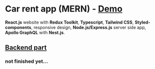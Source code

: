 # Car rent app (MERN) - [Demo](https://yegorkochetkov.github.io/rent-car_mern/)

**React.js** website with **Redux Toolkit**, **Typescript**, **Tailwind CSS**, **Styled-components**, responsive design, **Node.js/Express.js** server side app, **Apollo GraphQL** with **Nest.js**.

## [Backend part](https://github.com/YegorKochetkov/rent-car_nestjs)

### not finished yet...
